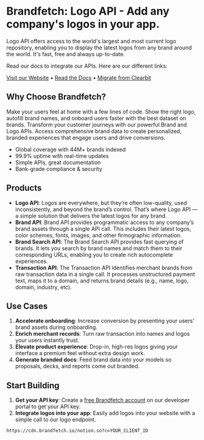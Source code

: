 # Brandfetch: Logo API - Add any company's logos in your app.

Logo API offers access to the world's largest and most current logo repository, enabling you to display the latest logos from any brand around the world. It's fast, free and always up-to-date.

Read our docs to integrate our APIs. Here are our different links:

[Visit our Website](https://brandfetch.com/developers) &bull; [Read the Docs](https://docs.brandfetch.com) &bull; [Migrate from Clearbit](https://brandfetch.com/developers/resources/migrating-from-clearbit-logo-api)

## Why Choose Brandfetch?
Make your users feel at home with a few lines of code. Show the right logo, autofill brand names, and onboard users faster with the best dataset on brands. Transform your customer journeys with our powerful Brand and Logo APIs. Access comprehensive brand data to create personalized, branded experiences that engage users and drive conversions.
- Global coverage with 44M+ brands indexed
- 99.9% uptime with real-time updates
- Simple APIs, great documentation
- Bank-grade compliance & security

## Products
- **Logo API**: Logos are everywhere, but they’re often low-quality, used inconsistently, and beyond the brand’s control. That’s where Logo API — a simple solution that delivers the latest logos for any brand.
- **Brand API**: Brand API provides programmatic access to any company’s brand assets through a single API call. This includes their latest logos, color schemes, fonts, images, and other firmographic information.
- **Brand Search API**: The Brand Search API provides fast querying of brands. It lets you search by brand names and match them to their corresponding URLs, enabling you to create rich autocomplete experiences.
- **Transaction API**: The Transaction API identifies merchant brands from raw transaction data in a single call. It processes unstructured payment text, maps it to a domain, and returns brand details (e.g., name, logo, domain, industry, etc).

## Use Cases
1. **Accelerate onboarding**: Increase conversion by presenting your users' brand assets during onboarding.
2. **Enrich merchant records**: Turn raw transaction into names and logos your users instantly trust.
3. **Elevate product experience**: Drop-in, high-res logos giving your interface a premium feel without extra design work.
4. **Generate branded docs**: Feed brand data into your models so proposals, decks, and reports come out branded.

## Start Building
1. **Get your API key**: Create a [free Brandfetch account](https://developers.brandfetch.com/register) on our developer portal to get your API key.
2. **Integrate logos into your app**: Easily add logos into your website with a simple call to our logo endpoint.
```
https://cdn.brandfetch.io/notion.so?c=YOUR_CLIENT_ID
```

